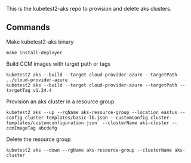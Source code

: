 This is the kubetest2-aks repo to provision and delete aks clusters.

## Commands
Make kubetest2-aks binary
```
make install-deployer
```

Build CCM images with target path or tags
```
kubetest2 aks --build --target cloud-provider-azure --targetPath ../cloud-provider-azure
kubetest2 aks --build --target cloud-provider-azure --targetPath --targetTag v1.24.4
```

Provision an aks cluster in a resource group
```
kubetest2 aks --up --rgName aks-resource-group --location eastus --config cluster-templates/basic-lb.json --customConfig cluster-templates/customconfiguration.json  --clusterName aks-cluster --ccmImageTag abcdefg
```

Delete the resource group
```
kubetest2 aks --down --rgName aks-resource-group --clusterName aks-cluster
```
